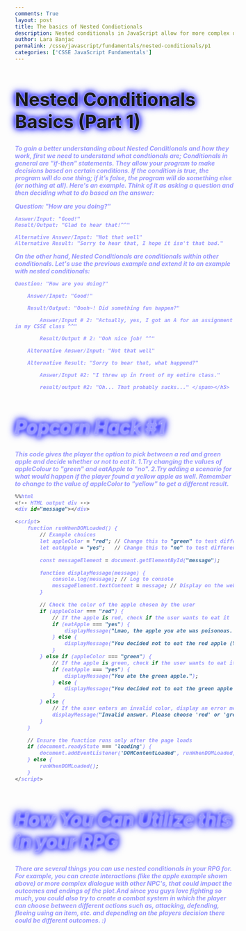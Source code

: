 ```yaml
---
comments: True
layout: post
title: The basics of Nested Condiotionals
description: Nested conditionals in JavaScript allow for more complex decision-making by placing one conditional statement inside another. This structure enables a program to check additional conditions only if the previous condition is true, creating a layered decision process. In this lesson, students will learn how to implement nested if, else if, and else statements to create more specific control flows in their programs. Through examples and exercises, they will gain a deeper understanding of how to manage multiple conditions effectively, enhancing the logic of their code.
author: Lara Banjac
permalink: /csse/javascript/fundamentals/nested-conditionals/p1
categories: ['CSSE JavaScript Fundamentals']
---
```


<style>
  h1 {
    animation: glow 1s ease-in-out infinite alternate;
    font-size: 3em; /* Increased font size */
  }
</style>

<h1>
  Nested Conditionals Basics (Part 1)
</h1>

<style>
@keyframes glow {
  from {
    text-shadow: 0 0 5px #fff, 0 0 10px #00f, 0 0 15px #00f, 0 0 20px #00f; /* Changed color to blue (#00f) */
  }
  to {
    text-shadow: 0 0 20px #00f, 0 0 30px #00f, 0 0 40px #00f, 0 0 50px #00f; /* Changed color to blue (#00f) */
  }
}
</style>

<h5><span style="; color:#9999ff">To gain a better understanding about Nested Conditionals and how they work, first we need to understand what condtionals are; Conditionals in general are "if-then" statements. They allow your program to make decisions based on certain conditions. If the condition is true, the program will do one thing; if it’s false, the program will do something else (or nothing at all). Here's an example. 
Think of it as asking a question and then deciding what to do based on the answer:

  Question: "How are you doing?"

    Answer/Input: "Good!"
    Result/Output: "Glad to hear that!^^"

    Alternative Answer/Input: "Not that well"
    Alternative Result: "Sorry to hear that, I hope it isn't that bad."

On the other hand, Nested Conditionals are conditionals within other conditionals. Let's use the previous example and extend it to an example with nested conditionals:

    Question: "How are you doing?"

        Answer/Input: "Good!"

        Result/Output: "Oooh~! Did something fun happen?"

            Answer/Input # 2: "Actually, yes, I got an A for an assignment in my CSSE class ^^"

            Result/Output # 2: "Ooh nice job! ^^"

        Alternative Answer/Input: "Not that well"

        Alternative Result: "Sorry to hear that, what happend?"

            Answer/Input #2: "I threw up in front of my entire class."
        
            result/output #2: "Oh... That probably sucks..." </span></h5>


<style>
  h1 {
    animation: glow 1s ease-in-out infinite alternate;
    font-size: 3em; /* Increased font size */
  }
</style>

<h1>
  Popcorn Hack #1
</h1>

<style>
@keyframes glow {
  from {
    text-shadow: 0 0 5px #fff, 0 0 10px #00f, 0 0 15px #00f, 0 0 20px #00f; /* Changed color to blue (#00f) */
  }
  to {
    text-shadow: 0 0 20px #00f, 0 0 30px #00f, 0 0 40px #00f, 0 0 50px #00f; /* Changed color to blue (#00f) */
  }
}
</style>

<h5><span style="; color:#9999ff">This code gives the player the option to pick between a red and green apple and decide whether or not to eat it.
1.Try changing the values of appleColour to "green" and eatApple to "no".
2.Try adding a scenario for what would happen if the player found a yellow apple as well. Remember to change to the value of appleColor to "yellow" to get a different result.


```python
%%html
<!-- HTML output div -->
<div id="message"></div>

<script>
    function runWhenDOMLoaded() {
        // Example choices
        let appleColor = "red"; // Change this to "green" to test different outcomes
        let eatApple = "yes";   // Change this to "no" to test different outcomes

        const messageElement = document.getElementById("message");

        function displayMessage(message) {
            console.log(message); // Log to console
            messageElement.textContent = message; // Display on the webpage
        }

        // Check the color of the apple chosen by the user
        if (appleColor === "red") {
            // If the apple is red, check if the user wants to eat it
            if (eatApple === "yes") {
                displayMessage("Lmao, the apple you ate was poisonous. You're dead :D");
            } else {
                displayMessage("You decided not to eat the red apple (You're boring -_-).");
            }
        } else if (appleColor === "green") {
            // If the apple is green, check if the user wants to eat it
            if (eatApple === "yes") {
                displayMessage("You ate the green apple.");
            } else {
                displayMessage("You decided not to eat the green apple (You're boring -_-).");
            }
        } else {
            // If the user enters an invalid color, display an error message
            displayMessage("Invalid answer. Please choose 'red' or 'green'.");
        }
    }

    // Ensure the function runs only after the page loads
    if (document.readyState === 'loading') {
        document.addEventListener('DOMContentLoaded', runWhenDOMLoaded);
    } else {
        runWhenDOMLoaded();
    }
</script>
```


<!-- HTML output div -->
<div id="message"></div>

<script>
    function runWhenDOMLoaded() {
        // Example choices
        let appleColor = "red"; // Change this to "green" to test different outcomes
        let eatApple = "no";   // Change this to "no" to test different outcomes

        const messageElement = document.getElementById("message");

        function displayMessage(message) {
            console.log(message); // Log to console
            messageElement.textContent = message; // Display on the webpage
        }

        // Check the color of the apple chosen by the user
        if (appleColor === "red") {
            // If the apple is red, check if the user wants to eat it
            if (eatApple === "yes") {
                displayMessage("Lmao, the apple you ate was poisonous. You're dead :D");
            } else {
                displayMessage("You decided not to eat the red apple (You're boring -_-).");
            }
        } else if (appleColor === "green") {
            // If the apple is green, check if the user wants to eat it
            if (eatApple === "yes") {
                displayMessage("You ate the green apple.");
            } else {
                displayMessage("You decided not to eat the green apple (You're boring -_-).");
            }
        } else {
            // If the user enters an invalid color, display an error message
            displayMessage("Invalid answer. Please choose 'red' or 'green'.");
        }
    }

    // Ensure the function runs only after the page loads
    if (document.readyState === 'loading') {
        document.addEventListener('DOMContentLoaded', runWhenDOMLoaded);
    } else {
        runWhenDOMLoaded();
    }
</script>



<style>
  h1 {
    animation: glow 1s ease-in-out infinite alternate;
    font-size: 3em; /* Increased font size */
  }
</style>

<h1>
  How You Can Utilize this in your RPG
</h1>

<style>
@keyframes glow {
  from {
    text-shadow: 0 0 5px #fff, 0 0 10px #00f, 0 0 15px #00f, 0 0 20px #00f; /* Changed color to blue (#00f) */
  }
  to {
    text-shadow: 0 0 20px #00f, 0 0 30px #00f, 0 0 40px #00f, 0 0 50px #00f; /* Changed color to blue (#00f) */
  }
}
</style>

<h5><span style="; color:#9999ff"> There are several things you can use nested conditionals in your RPG for. For example, you can create interactions (like the apple example shown above) or more complex dialogue with other NPC's, that could impact the outcomes and endings of the plot.And since you guys love fighting so much, you could also try to create a combat system in which the player can choose between different actions such as, attacking, defending, fleeing using an item, etc. and depending on the players decision there could be different outcomes. :)
